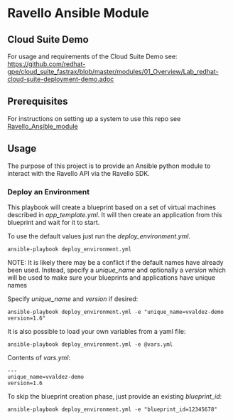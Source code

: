 # Ravello Ansible Module

## Cloud Suite Demo
For usage and requirements of the Cloud Suite Demo see: https://github.com/redhat-gpe/cloud_suite_fastrax/blob/master/modules/01_Overview/Lab_redhat-cloud-suite-deployment-demo.adoc

## Prerequisites
For instructions on setting up a system to use this repo see [Ravello_Ansible_module](Ravello_Ansible_module.adoc)

## Usage

The purpose of this project is to provide an Ansible python module to interact with the Ravello API via the Ravello SDK.

### Deploy an Environment

This playbook will create a blueprint based on a set of virtual machines described in *app_template.yml*. It will then create an application from this blueprint and wait for it to start.

To use the default values just run the *deploy_environment.yml*. 
```
ansible-playbook deploy_environment.yml 
```

NOTE: It is likely there may be a conflict if the default names have already been used. Instead, specify a *unique_name* and optionally a *version* which will be used to make sure your blueprints and applications have unique names

Specify *unique_name* and *version* if desired:
```
ansible-playbook deploy_environment.yml -e "unique_name=vvaldez-demo version=1.6"
```

It is also possible to load your own variables from a yaml file:
```
ansible-playbook deploy_environment.yml -e @vars.yml
```
Contents of *vars.yml*:
```
---
unique_name=vvaldez-demo
version=1.6
```

To skip the blueprint creation phase, just provide an existing *blueprint_id*:
```
ansible-playbook deploy_environment.yml -e "blueprint_id=12345678"
```
